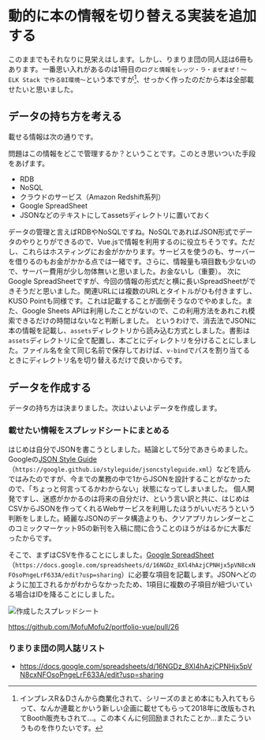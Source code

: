 # 動的に本の情報を切り替える実装を追加する

このままでもそれなりに見栄えはします。しかし、りまりま団の同人誌は6冊もあります。一番思い入れがあるのは1冊目の``ログと情報をレッツ・ラ・まぜまぜ！～ELK Stack で作るBI環境～``という本ですが[^precure]、せっかく作ったのだから本は全部載せたいと思いました。

[^precure]: インプレスR＆Dさんから商業化されて、シリーズのまとめ本にも入れてもらって、なんか連載とかいう新しい企画に載せてもらって2018年に改版もされてBooth販売もされて…。この本くんに何回励まされたことか…またこういうものを作りたいです。

## データの持ち方を考える

載せる情報は次の通りです。

<!-- ここに入れる -->

問題はこの情報をどこで管理するか？ということです。このとき思いついた手段をあげます。

- RDB
- NoSQL
- クラウドのサービス（Amazon Redshift系列）
- Google SpreadSheet
- JSONなどのテキストにしてassetsディレクトリに置いておく

データの管理と言えばRDBやNoSQLですね。NoSQLであればJSON形式でデータのやりとりができるので、Vue.jsで情報を利用するのに役立ちそうです。ただし、これらはホスティングにお金がかかります。サービスを使うのも、サーバーを借りるのもお金がかかる点では一緒です。さらに、情報量も項目数も少ないので、サーバー費用が少し勿体無いと思いました。お金ないし（重要）。
次にGoogle SpreadSheetですが、今回の情報の形式だと横に長いSpreadSheetができそうだと思いました。関連URLには複数のURLとタイトルがひも付きますし、KUSO Pointも同様です。これは記載することが面倒そうなのでやめました。また、Google Sheets APIは利用したことがないので、この利用方法をあれこれ模索できるだけの時間はないなと判断しました。
というわけで、消去法でJSONに本の情報を記載し、``assets``ディレクトリから読み込む方式としました。書影は``assets``ディレクトリに全て配置し、本ごとにディレクトリを分けることにしました。ファイル名を全て同じ名前で保存しておけば、``v-bind``でパスを割り当てるときにディレクトリ名を切り替えるだけで良いからです。

## データを作成する

データの持ち方は決まりました。次はいよいよデータを作成します。

### 載せたい情報をスプレッドシートにまとめる

はじめは自分でJSONを書こうとしました。結論として5分であきらめました。Googleの[JSON Style Guide](https://google.github.io/styleguide/jsoncstyleguide.xml)（``https://google.github.io/styleguide/jsoncstyleguide.xml``）などを読んではみたのですが、今までの業務の中で1からJSONを設計することがなかったので、「ちょっと何言ってるかわからない」状態になってしまいました。
個人開発ですし、迷惑がかかるのは将来の自分だけ、という言い訳と共に、はじめはCSVからJSONを作ってくれるWebサービスを利用したほうがいいだろうという判断をしました。綺麗なJSONのデータ構造よりも、クソアプリカレンダーとこのコミックマーケット95の新刊を入稿に間に合うことのほうがはるかに大事だったからです。

そこで、まずはCSVを作ることにしました。[Google SpreadSheet](https://docs.google.com/spreadsheets/d/16NGDz_8Xl4hAzjCPNHjx5pVN8cxNFOsoPngeLrF633A/edit?usp=sharing)（``https://docs.google.com/spreadsheets/d/16NGDz_8Xl4hAzjCPNHjx5pVN8cxNFOsoPngeLrF633A/edit?usp=sharing``）に必要な項目を記載します。JSONへどのように加工されるかがわからなかったため、1項目に複数の子項目が紐づいている場合はIDを降ることにしました。

![作成したスプレッドシート](C95-vue-and-nuxt/images/chapter5)

https://github.com/MofuMofu2/portfolio-vue/pull/26

### りまりま団の同人誌リスト

- https://docs.google.com/spreadsheets/d/16NGDz_8Xl4hAzjCPNHjx5pVN8cxNFOsoPngeLrF633A/edit?usp=sharing